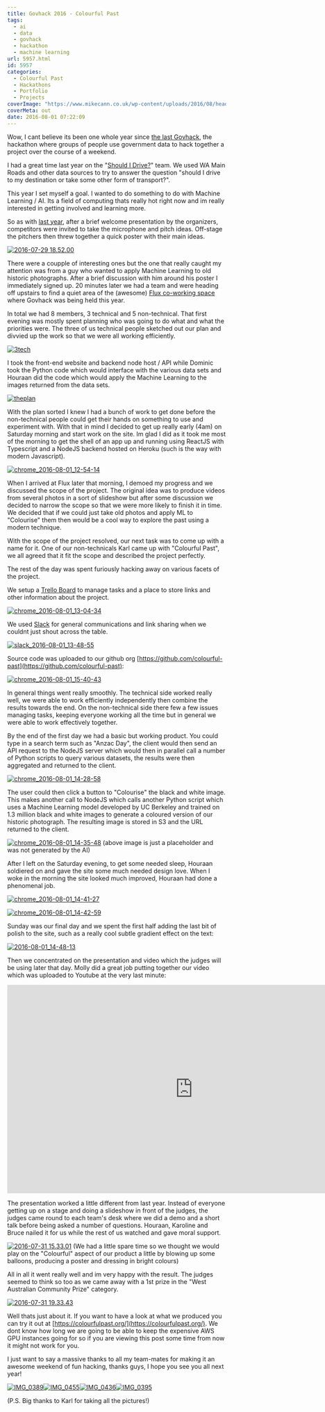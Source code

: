 ```yaml
---
title: Govhack 2016 - Colourful Past
tags:
  - ai
  - data
  - govhack
  - hackathon
  - machine learning
url: 5957.html
id: 5957
categories:
  - Colourful Past
  - Hackathons
  - Portfolio
  - Projects
coverImage: "https://www.mikecann.co.uk/wp-content/uploads/2016/08/header.jpg"
coverMeta: out
date: 2016-08-01 07:22:09
---
```


Wow, I cant believe its been one whole year since [the last Govhack](https://www.mikecann.co.uk/portfolio/projects/govhack-2015-should-i-drive/), the hackathon where groups of people use government data to hack together a project over the course of a weekend.

<!-- more -->

I had a great time last year on the "[Should I Drive?](https://www.mikecann.co.uk/portfolio/projects/govhack-2015-should-i-drive)" team. We used WA Main Roads and other data sources to try to answer the question "should I drive to my destination or take some other form of transport?".

This year I set myself a goal. I wanted to do something to do with Machine Learning / AI. Its a field of computing thats really hot right now and im really interested in getting involved and learning more.

So as with [last year](https://www.mikecann.co.uk/portfolio/projects/govhack-2015-should-i-drive), after a brief welcome presentation by the organizers, competitors were invited to take the microphone and pitch ideas. Off-stage the pitchers then threw together a quick poster with their main ideas.

[![2016-07-29 18.52.00](https://www.mikecann.co.uk/wp-content/uploads/2016/08/2016-07-29-18.52.00-1024x768.jpg)](https://www.mikecann.co.uk/wp-content/uploads/2016/08/2016-07-29-18.52.00.jpg)

There were a coupple of interesting ones but the one that really caught my attention was from a guy who wanted to apply Machine Learning to old historic photographs. After a brief discussion with him around his poster I immediately signed up. 20 minutes later we had a team and were heading off upstairs to find a quiet area of the (awesome) [Flux co-working space](https://www.fluxperth.com/) where Govhack was being held this year.

In total we had 8 members, 3 technical and 5 non-technical. That first evening was mostly spent planning who was going to do what and what the priorities were. The three of us technical people sketched out our plan and divvied up the work so that we were all working efficiently.

[![3tech](https://www.mikecann.co.uk/wp-content/uploads/2016/08/3tech-1024x683.jpg)](https://www.mikecann.co.uk/wp-content/uploads/2016/08/3tech.jpg)

I took the front-end website and backend node host / API while Dominic took the Python code which would interface with the various data sets and Houraan did the code which would apply the Machine Learning to the images returned from the data sets.

[![theplan](https://www.mikecann.co.uk/wp-content/uploads/2016/08/theplan-1024x683.jpg)](https://www.mikecann.co.uk/wp-content/uploads/2016/08/theplan.jpg)

With the plan sorted I knew I had a bunch of work to get done before the non-technical people could get their hands on something to use and experiment with. With that in mind I decided to get up really early (4am) on Saturday morning and start work on the site. Im glad I did as it took me most of the morning to get the shell of an app up and running using ReactJS with Typescript and a NodeJS backend hosted on Heroku (such is the way with modern Javascript).

[![chrome_2016-08-01_12-54-14](https://www.mikecann.co.uk/wp-content/uploads/2016/08/chrome_2016-08-01_12-54-14-1024x830.png)](https://www.mikecann.co.uk/wp-content/uploads/2016/08/chrome_2016-08-01_12-54-14.png)

When I arrived at Flux later that morning, I demoed my progress and we discussed the scope of the project. The original idea was to produce videos from several photos in a sort of slideshow but after some discussion we decided to narrow the scope so that we were more likely to finish it in time. We decided that if we could just take old photos and apply ML to "Colourise" them then would be a cool way to explore the past using a modern technique.

With the scope of the project resolved, our next task was to come up with a name for it. One of our non-technicals Karl came up with "Colourful Past", we all agreed that it fit the scope and described the project perfectly.

The rest of the day was spent furiously hacking away on various facets of the project.

We setup a [Trello Board](https://trello.com/b/en3HeDLx/colourful-past) to manage tasks and a place to store links and other information about the project.

[![chrome_2016-08-01_13-04-34](https://www.mikecann.co.uk/wp-content/uploads/2016/08/chrome_2016-08-01_13-04-34-1024x804.png)](https://www.mikecann.co.uk/wp-content/uploads/2016/08/chrome_2016-08-01_13-04-34.png)

We used [Slack](https://slack.com/) for general communications and link sharing when we couldnt just shout across the table.

[![slack_2016-08-01_13-48-55](https://www.mikecann.co.uk/wp-content/uploads/2016/08/slack_2016-08-01_13-48-55-1024x718.png)](https://www.mikecann.co.uk/wp-content/uploads/2016/08/slack_2016-08-01_13-48-55.png)

Source code was uploaded to our github org [https://github.com/colourful-past](https://github.com/colourful-past):

[![chrome_2016-08-01_15-40-43](https://www.mikecann.co.uk/wp-content/uploads/2016/08/chrome_2016-08-01_15-40-43.png)](https://www.mikecann.co.uk/wp-content/uploads/2016/08/chrome_2016-08-01_15-40-43.png)

In general things went really smoothly. The technical side worked really well, we were able to work efficiently independently then combine the results towards the end. On the non-technical side there few a few issues managing tasks, keeping everyone working all the time but in general we were able to work effectively together.

By the end of the first day we had a basic but working product. You could type in a search term such as "Anzac Day", the client would then send an API request to the NodeJS server which would then in parallel call a number of Python scripts to query various datasets, the results were then aggregated and returned to the client.

[![chrome_2016-08-01_14-28-58](https://www.mikecann.co.uk/wp-content/uploads/2016/08/chrome_2016-08-01_14-28-58.png)](https://www.mikecann.co.uk/wp-content/uploads/2016/08/chrome_2016-08-01_14-28-58.png)

The user could then click a button to "Colourise" the black and white image. This makes another call to NodeJS which calls another Python script which uses a Machine Learning model developed by UC Berkeley and trained on 1.3 million black and white images to generate a coloured version of our historic photograph. The resulting image is stored in S3 and the URL returned to the client.

[![chrome_2016-08-01_14-35-48](https://www.mikecann.co.uk/wp-content/uploads/2016/08/chrome_2016-08-01_14-35-48.png)](https://www.mikecann.co.uk/wp-content/uploads/2016/08/chrome_2016-08-01_14-35-48.png)
(above image is just a placeholder and was not generated by the AI)

After I left on the Saturday evening, to get some needed sleep, Houraan soldiered on and gave the site some much needed design love. When I woke in the morning the site looked much improved, Houraan had done a phenomenal job.

[![chrome_2016-08-01_14-41-27](https://www.mikecann.co.uk/wp-content/uploads/2016/08/chrome_2016-08-01_14-41-27.png)](https://www.mikecann.co.uk/wp-content/uploads/2016/08/chrome_2016-08-01_14-41-27.png)

[![chrome_2016-08-01_14-42-59](https://www.mikecann.co.uk/wp-content/uploads/2016/08/chrome_2016-08-01_14-42-59.png)](https://www.mikecann.co.uk/wp-content/uploads/2016/08/chrome_2016-08-01_14-42-59.png)

Sunday was our final day and we spent the first half adding the last bit of polish to the site, such as a really cool subtle gradient effect on the text:

[![2016-08-01_14-48-13](https://www.mikecann.co.uk/wp-content/uploads/2016/08/2016-08-01_14-48-13.gif)](https://www.mikecann.co.uk/wp-content/uploads/2016/08/2016-08-01_14-48-13.gif)

Then we concentrated on the presentation and video which the judges will be using later that day. Molly did a great job putting together our video which was uploaded to Youtube at the very last minute:

<iframe width="853" height="480" src="https://www.youtube.com/embed/kuNnUWMXwXs" frameborder="0" allowfullscreen></iframe>

The presentation worked a little different from last year. Instead of everyone getting up on a stage and doing a slideshow in front of the judges, the judges came round to each team's desk where we did a demo and a short talk before being asked a number of questions. Houraan, Karoline and Bruce nailed it for us while the rest of us watched and gave moral support.

[![2016-07-31 15.33.01](https://www.mikecann.co.uk/wp-content/uploads/2016/08/2016-07-31-15.33.01-1024x862.jpg)](https://www.mikecann.co.uk/wp-content/uploads/2016/08/2016-07-31-15.33.01.jpg)
(We had a little spare time so we thought we would play on the "Colourful" aspect of our product a little by blowing up some balloons, producing a poster and dressing in bright colours)

All in all it went really well and im very happy with the result. The judges seemed to think so too as we came away with a 1st prize in the "West Australian Community Prize" category.

[![2016-07-31 19.33.43](https://www.mikecann.co.uk/wp-content/uploads/2016/08/2016-07-31-19.33.43-1024x768.jpg)](https://www.mikecann.co.uk/wp-content/uploads/2016/08/2016-07-31-19.33.43.jpg)

Well thats just about it. If you want to have a look at what we produced you can try it out at [https://colourfulpast.org/](https://colourfulpast.org/). We dont know how long we are going to be able to keep the expensive AWS GPU instances going for so if you are viewing this post some time from now it might not work for you.

I just want to say a massive thanks to all my team-mates for making it an awesome weekend of fun hacking, thanks guys, I hope you see you all next year!

[![IMG_0389](https://www.mikecann.co.uk/wp-content/uploads/2016/08/IMG_0389-300x200.jpg)](https://www.mikecann.co.uk/wp-content/uploads/2016/08/IMG_0389.jpg)[![IMG_0455](https://www.mikecann.co.uk/wp-content/uploads/2016/08/IMG_0455-300x200.jpg)](https://www.mikecann.co.uk/wp-content/uploads/2016/08/IMG_0455.jpg)[![IMG_0436](https://www.mikecann.co.uk/wp-content/uploads/2016/08/IMG_0436-300x200.jpg)](https://www.mikecann.co.uk/wp-content/uploads/2016/08/IMG_0436.jpg)[![IMG_0395](https://www.mikecann.co.uk/wp-content/uploads/2016/08/IMG_0395-300x200.jpg)](https://www.mikecann.co.uk/wp-content/uploads/2016/08/IMG_0395.jpg)

(P.S. Big thanks to Karl for taking all the pictures!)
